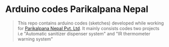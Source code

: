 # Arduino codes Parikalpana Nepal
> This repo contains arduino codes (sketches) developed while working for [Parikalpana Nepal Pvt. Ltd](https://www.facebook.com/ParikalpanaNepal/). It mainly consists codes two projects i.e "Automatic sanitizer dispenser system" and "IR thermometer warning system"
